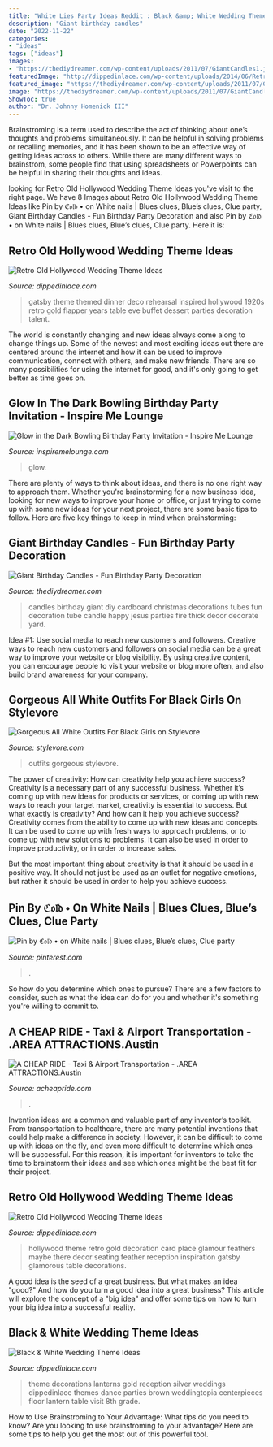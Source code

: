 ```yaml
---
title: "White Lies Party Ideas Reddit : Black &amp; White Wedding Theme Ideas"
description: "Giant birthday candles"
date: "2022-11-22"
categories:
- "ideas"
tags: ["ideas"]
images:
- "https://thediydreamer.com/wp-content/uploads/2011/07/GiantCandles1.jpg"
featuredImage: "http://dippedinlace.com/wp-content/uploads/2014/06/Retro-Old-Hollywood-Wedding-Theme-Ideas-23.jpg"
featured_image: "https://thediydreamer.com/wp-content/uploads/2011/07/GiantCandles1.jpg"
image: "https://thediydreamer.com/wp-content/uploads/2011/07/GiantCandles1.jpg"
ShowToc: true
author: "Dr. Johnny Homenick III"
---
```



Brainstroming is a term used to describe the act of thinking about one’s thoughts and problems simultaneously. It can be helpful in solving problems or recalling memories, and it has been shown to be an effective way of getting ideas across to others. While there are many different ways to brainstrom, some people find that using spreadsheets or Powerpoints can be helpful in sharing their thoughts and ideas.

	

		
looking for Retro Old Hollywood Wedding Theme Ideas you've visit to the right page. We have 8 Images about Retro Old Hollywood Wedding Theme Ideas like Pin by ℭ𝔬𝔩𝔡 • on White nails | Blues clues, Blue’s clues, Clue party, Giant Birthday Candles - Fun Birthday Party Decoration and also Pin by ℭ𝔬𝔩𝔡 • on White nails | Blues clues, Blue’s clues, Clue party. Here it is:
		
    
## Retro Old Hollywood Wedding Theme Ideas

<img loading=lazy src="http://dippedinlace.com/wp-content/uploads/2014/06/Retro-Old-Hollywood-Wedding-Theme-Ideas-16.jpg" onerror="this.onerror=null;this.src='https://tse2.mm.bing.net/th?id=OIP.NDtF5glBmZVzKsbwa5jelAHaJ3&amp;pid=15.1';" alt="Retro Old Hollywood Wedding Theme Ideas">

_Source: dippedinlace.com_

>gatsby theme themed dinner deco rehearsal inspired hollywood 1920s retro gold flapper years table eve buffet dessert parties decoration talent. 

	

The world is constantly changing and new ideas always come along to change things up. Some of the newest and most exciting ideas out there are centered around the internet and how it can be used to improve communication, connect with others, and make new friends. There are so many possibilities for using the internet for good, and it's only going to get better as time goes on.

    
## Glow In The Dark Bowling Birthday Party Invitation - Inspire Me Lounge

<img loading=lazy src="http://www.inspiremelounge.com/wp-content/uploads/glow_in_the_dark_bowling_bowl_birthday_party_invitation.jpg" onerror="this.onerror=null;this.src='https://tse4.mm.bing.net/th?id=OIP.jxDtWa_PxbO1cefrmx898QHaHa&amp;pid=15.1';" alt="Glow in the Dark Bowling Birthday Party Invitation - Inspire Me Lounge">

_Source: inspiremelounge.com_

>glow. 

	

There are plenty of ways to think about ideas, and there is no one right way to approach them. Whether you're brainstorming for a new business idea, looking for new ways to improve your home or office, or just trying to come up with some new ideas for your next project, there are some basic tips to follow. Here are five key things to keep in mind when brainstorming: 

    
## Giant Birthday Candles - Fun Birthday Party Decoration

<img loading=lazy src="https://thediydreamer.com/wp-content/uploads/2011/07/GiantCandles1.jpg" onerror="this.onerror=null;this.src='https://tse4.mm.bing.net/th?id=OIP.tzfwvdJyu1iU4hPaIyWjlgHaQo&amp;pid=15.1';" alt="Giant Birthday Candles - Fun Birthday Party Decoration">

_Source: thediydreamer.com_

>candles birthday giant diy cardboard christmas decorations tubes fun decoration tube candle happy jesus parties fire thick decor decorate yard. 

	

Idea #1: Use social media to reach new customers and followers.
Creative ways to reach new customers and followers on social media can be a great way to improve your website or blog visibility. By using creative content, you can encourage people to visit your website or blog more often, and also build brand awareness for your company.

    
## Gorgeous All White Outfits For Black Girls On Stylevore

<img loading=lazy src="https://www.stylevore.com/wp-content/uploads/2018/09/39106973_2123087261098923_5915018299942371328_n.jpg" onerror="this.onerror=null;this.src='https://tse4.mm.bing.net/th?id=OIP.reUq2GRJp-CyJ1rEyhGGDgHaI3&amp;pid=15.1';" alt="Gorgeous All White Outfits For Black Girls on Stylevore">

_Source: stylevore.com_

>outfits gorgeous stylevore. 

	

The power of creativity: How can creativity help you achieve success?
Creativity is a necessary part of any successful business. Whether it’s coming up with new ideas for products or services, or coming up with new ways to reach your target market, creativity is essential to success. But what exactly is creativity? And how can it help you achieve success?
Creativity comes from the ability to come up with new ideas and concepts. It can be used to come up with fresh ways to approach problems, or to come up with new solutions to problems. It can also be used in order to improve productivity, or in order to increase sales.

But the most important thing about creativity is that it should be used in a positive way. It should not just be used as an outlet for negative emotions, but rather it should be used in order to help you achieve success.

    
## Pin By ℭ𝔬𝔩𝔡 • On White Nails | Blues Clues, Blue’s Clues, Clue Party

<img loading=lazy src="https://i.pinimg.com/736x/83/4e/2a/834e2a236aa0d77485a026d4e21d1c13.jpg" onerror="this.onerror=null;this.src='https://tse1.mm.bing.net/th?id=OIP.C5prQo3o0XV0w-oWjDSQ3wHaFg&amp;pid=15.1';" alt="Pin by ℭ𝔬𝔩𝔡 • on White nails | Blues clues, Blue’s clues, Clue party">

_Source: pinterest.com_

>. 

	

So how do you determine which ones to pursue? There are a few factors to consider, such as what the idea can do for you and whether it's something you're willing to commit to.

    
## A CHEAP RIDE - Taxi &amp; Airport Transportation - .AREA ATTRACTIONS.Austin

<img loading=lazy src="https://acheapride.com/yahoo_site_admin/assets/images/A_Cheap_Ride_-_Web_Site_Photos_-_Bass_Concert_Hall_-_09-11.241194639_std.jpg" onerror="this.onerror=null;this.src='https://tse2.mm.bing.net/th?id=OIP.TlrDILiZ3p47LH9p77VxPQAAAA&amp;pid=15.1';" alt="A CHEAP RIDE - Taxi &amp; Airport Transportation - .AREA ATTRACTIONS.Austin">

_Source: acheapride.com_

>. 

	

Invention ideas are a common and valuable part of any inventor’s toolkit. From transportation to healthcare, there are many potential inventions that could help make a difference in society. However, it can be difficult to come up with ideas on the fly, and even more difficult to determine which ones will be successful. For this reason, it is important for inventors to take the time to brainstorm their ideas and see which ones might be the best fit for their project.

    
## Retro Old Hollywood Wedding Theme Ideas

<img loading=lazy src="http://dippedinlace.com/wp-content/uploads/2014/06/Retro-Old-Hollywood-Wedding-Theme-Ideas-23.jpg" onerror="this.onerror=null;this.src='https://tse1.mm.bing.net/th?id=OIP.5Q5IriwNe7CADLmqTLNmjgHaLI&amp;pid=15.1';" alt="Retro Old Hollywood Wedding Theme Ideas">

_Source: dippedinlace.com_

>hollywood theme retro gold decoration card place glamour feathers maybe there decor seating feather reception inspiration gatsby glamorous table decorations. 

	

A good idea is the seed of a great business. But what makes an idea "good?" And how do you turn a good idea into a great business? This article will explore the concept of a "big idea" and offer some tips on how to turn your big idea into a successful reality.

    
## Black &amp; White Wedding Theme Ideas

<img loading=lazy src="http://dippedinlace.com/wp-content/uploads/2014/05/Black-White-Wedding-Theme-Ideas-7.jpg" onerror="this.onerror=null;this.src='https://tse4.mm.bing.net/th?id=OIP.MHO1EjOldFx6maP0sC3P-QHaLH&amp;pid=15.1';" alt="Black &amp; White Wedding Theme Ideas">

_Source: dippedinlace.com_

>theme decorations lanterns gold reception silver weddings dippedinlace themes dance parties brown weddingtopia centerpieces floor lantern table visit 8th grade. 

	

How to Use Brainstroming to Your Advantage: What tips do you need to know?
Are you looking to use brainstroming to your advantage? Here are some tips to help you get the most out of this powerful tool.

